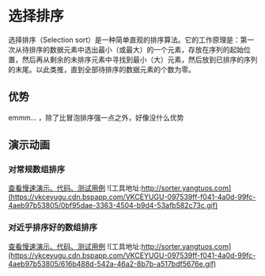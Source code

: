 # 选择排序
选择排序（Selection sort）是一种简单直观的排序算法。它的工作原理是：第一次从待排序的数据元素中选出最小（或最大）的一个元素，存放在序列的起始位置，然后再从剩余的未排序元素中寻找到最小（大）元素，然后放到已排序的序列的末尾。以此类推，直到全部待排序的数据元素的个数为零。

## 优势
emmm... ，除了比冒泡排序强一点之外，好像没什么优势

## 演示动画
### 对常规数组排序
[查看慢速演示、代码、测试用例](http://sorter.yangtuos.com/?code=%0A%2F%2A%2A%0A%2A+%40param+%7BSortList%7D+list+%E5%B0%81%E8%A3%85%E8%BF%87%E7%9A%84%E6%95%B0%E7%BB%84%E5%AF%B9%E8%B1%A1%EF%BC%8C%E4%B8%8D%E8%83%BD%E7%9B%B4%E6%8E%A5%E8%AE%BF%E9%97%AE%E5%80%BC%EF%BC%8C%E9%9C%80%E8%A6%81%E8%B0%83%E7%94%A8%E5%85%B6%E4%B8%AD%E7%9A%84%E6%96%B9%E6%B3%95%EF%BC%8C%E8%BF%99%E6%A0%B7%E5%8F%AF%E4%BB%A5%E8%A7%A3%E6%9E%90%E8%BF%87%E7%A8%8B%0A%2A+%40return+%7Bvoid%7D++%E6%97%A0%E9%9C%80%E8%BF%94%E5%9B%9E%0A%2A%2F%0Aconst+sort+%3D+%28list%29%3D%3E%7B%0A++const+len+%3D+list.length%0A++for%28let+i+%3D+0%3Bi%3C+len%3Bi%2B%2B%29%7B%0A++++let+minIndex+%3D+i%3B%0A++++list.lines%28%5Bi%2Clen%5D%29%3B%0A++++for%28let+j+%3D+i%2B1%3Bj%3C+len%3Bj%2B%2B%29%7B%0A++++++list.points%28%5B%7Bname%3A%22i%22%2Cindex%3Ai%7D%2C%7Bname%3A%22m%22%2Cindex%3AminIndex%7D%2C%7Bname%3A%22j%22%2Cindex%3Aj%7D%5D%29%0A++++++list.explanation%28%22%E5%BD%93%E5%89%8D%E5%8C%BA%E9%97%B4%E6%9C%80%E5%B0%8F%E5%80%BC%E4%B8%BA%22%2B+list.get%28minIndex%29%29%0A++++++if%28list.lt%28j%2CminIndex%29%29%7B%0A++++++++minIndex+%3D+j%3B%0A++++++++list.points%28%5B%7Bname%3A%22i%22%2Cindex%3Ai%7D%2C%7Bname%3A%22m%22%2Cindex%3AminIndex%7D%2C%7Bname%3A%22j%22%2Cindex%3Aj%7D%5D%29%0A++++++%7D%0A++++%7D%0A++++list.swap%28i%2CminIndex%29%3B%0A++%7D%0A%7D%0Areturn+sort%3B%0A&case=%5B1%2C8%2C4%2C4%2C9%2C10%2C9%2C2%2C4%2C8%2C6%2C9%2C0%2C5%2C8%2C2%2C2%2C9%2C3%2C9%5D)
![工具地址:http://sorter.yangtuos.com](https://vkceyugu.cdn.bspapp.com/VKCEYUGU-097539ff-f041-4a0d-99fc-4aeb97b53805/0bf95dae-3363-4504-b9d4-53afb582c73c.gif)


### 对近乎排序好的数组排序
[查看慢速演示、代码、测试用例](http://sorter.yangtuos.com/?code=%0A%2F%2A%2A%0A%2A+%40param+%7BSortList%7D+list+%E5%B0%81%E8%A3%85%E8%BF%87%E7%9A%84%E6%95%B0%E7%BB%84%E5%AF%B9%E8%B1%A1%EF%BC%8C%E4%B8%8D%E8%83%BD%E7%9B%B4%E6%8E%A5%E8%AE%BF%E9%97%AE%E5%80%BC%EF%BC%8C%E9%9C%80%E8%A6%81%E8%B0%83%E7%94%A8%E5%85%B6%E4%B8%AD%E7%9A%84%E6%96%B9%E6%B3%95%EF%BC%8C%E8%BF%99%E6%A0%B7%E5%8F%AF%E4%BB%A5%E8%A7%A3%E6%9E%90%E8%BF%87%E7%A8%8B%0A%2A+%40return+%7Bvoid%7D++%E6%97%A0%E9%9C%80%E8%BF%94%E5%9B%9E%0A%2A%2F%0Aconst+sort+%3D+%28list%29%3D%3E%7B%0A++const+len+%3D+list.length%0A++for%28let+i+%3D+0%3Bi%3C+len%3Bi%2B%2B%29%7B%0A++++let+minIndex+%3D+i%3B%0A++++list.lines%28%5Bi%2Clen%5D%29%3B%0A++++for%28let+j+%3D+i%2B1%3Bj%3C+len%3Bj%2B%2B%29%7B%0A++++++list.points%28%5B%7Bname%3A%22i%22%2Cindex%3Ai%7D%2C%7Bname%3A%22m%22%2Cindex%3AminIndex%7D%2C%7Bname%3A%22j%22%2Cindex%3Aj%7D%5D%29%0A++++++list.explanation%28%22%E5%BD%93%E5%89%8D%E5%8C%BA%E9%97%B4%E6%9C%80%E5%B0%8F%E5%80%BC%E4%B8%BA%22%2B+list.get%28minIndex%29%29%0A++++++if%28list.lt%28j%2CminIndex%29%29%7B%0A++++++++minIndex+%3D+j%3B%0A++++++++list.points%28%5B%7Bname%3A%22i%22%2Cindex%3Ai%7D%2C%7Bname%3A%22m%22%2Cindex%3AminIndex%7D%2C%7Bname%3A%22j%22%2Cindex%3Aj%7D%5D%29%0A++++++%7D%0A++++%7D%0A++++list.swap%28i%2CminIndex%29%3B%0A++%7D%0A%7D%0Areturn+sort%3B%0A&case=%5B0%2C1%2C2%2C3%2C4%2C5%2C6%2C7%2C15%2C9%2C12%2C11%2C17%2C13%2C14%2C8%2C16%2C10%2C18%2C19%5D)
![工具地址:http://sorter.yangtuos.com](https://vkceyugu.cdn.bspapp.com/VKCEYUGU-097539ff-f041-4a0d-99fc-4aeb97b53805/616b488d-542a-46a2-8b7b-a517bdf5676e.gif)
